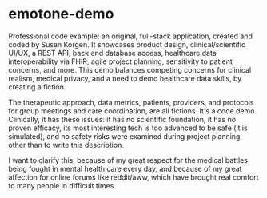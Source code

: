 # emotone-demo
Professional code example: an original, full-stack application, created and coded by Susan Korgen. It showcases product design, clinical/scientific UI/UX, a REST API, back end database access, healthcare data interoperability via FHIR, agile project planning, sensitivity to patient concerns, and more. This demo balances competing concerns for clinical realism, medical privacy, and a need to demo healthcare data skills, by creating a fiction. 

The therapeutic approach, data metrics, patients, providers, and protocols for group meetings and care coordination, are all fictions.  It's a code demo. Clinically, it has these issues: it has no scientific foundation, it has no proven efficacy, its most interesting tech is too advanced to be safe (it is simulated), and no safety risks were examined during project planning, other than to write this description. 

I want to clarify this, because of my great respect for the medical battles being fought in mental health care every day, and because of my great affection for online forums like reddit/aww, which have brought real comfort to many people in difficult times.
